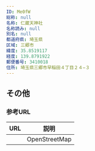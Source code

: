```yaml
---
ID: Me0fW
総称: null
名称: 仁蔵天神社
名称読み: null
別名: null
都道府県: 埼玉県
区域: 三郷市
緯度: 35.8519117
経度: 139.8791922
郵便番号: 3410018
住所: 埼玉県三郷市早稲田４丁目２４−３
---
```


## その他

### 参考URL

| URL | 説明          |
| --- | ------------- |
|     | OpenStreetMap |
